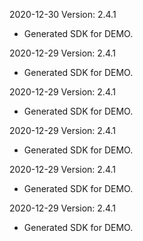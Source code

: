 2020-12-30 Version: 2.4.1
- Generated SDK for DEMO.

2020-12-29 Version: 2.4.1
- Generated SDK for DEMO.

2020-12-29 Version: 2.4.1
- Generated SDK for DEMO.

2020-12-29 Version: 2.4.1
- Generated SDK for DEMO.

2020-12-29 Version: 2.4.1
- Generated SDK for DEMO.

2020-12-29 Version: 2.4.1
- Generated SDK for DEMO.


